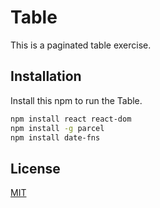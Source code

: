 # Table

This is a paginated table exercise. 

## Installation

Install this npm to run the Table.

```bash
npm install react react-dom
npm install -g parcel
npm install date-fns
```



## License
[MIT](https://choosealicense.com/licenses/mit/)
